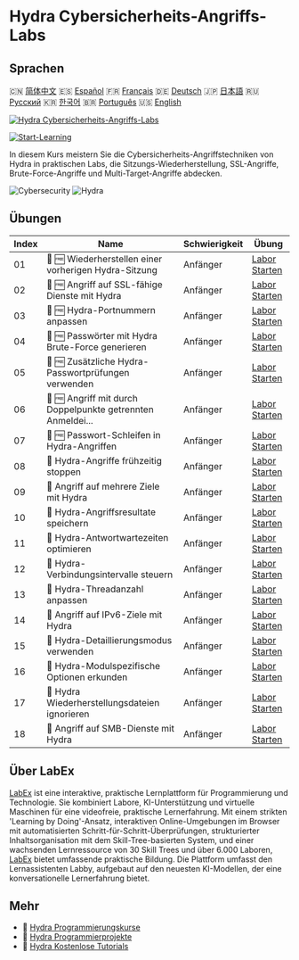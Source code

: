 # Hydra Cybersicherheits-Angriffs-Labs

## Sprachen

🇨🇳 [简体中文](README_zh.md) 🇪🇸 [Español](README_es.md) 🇫🇷 [Français](README_fr.md) 🇩🇪 [Deutsch](README_de.md) 🇯🇵 [日本語](README_ja.md) 🇷🇺 [Русский](README_ru.md) 🇰🇷 [한국어](README_ko.md) 🇧🇷 [Português](README_pt.md) 🇺🇸 [English](README.md) 

[![Hydra Cybersicherheits-Angriffs-Labs](https://cover-creator.labex.io/hydra-cybersecurity-attack-labs.png?lang=de)](https://labex.io/de/courses/hydra-cybersecurity-attack-labs)

[![Start-Learning](https://img.shields.io/badge/Start-Learning-whitesmoke?style=for-the-badge)](https://labex.io/de/courses/hydra-cybersecurity-attack-labs)

In diesem Kurs meistern Sie die Cybersicherheits-Angriffstechniken von Hydra in praktischen Labs, die Sitzungs-Wiederherstellung, SSL-Angriffe, Brute-Force-Angriffe und Multi-Target-Angriffe abdecken.

![Cybersecurity](https://img.shields.io/badge/Cybersecurity-whitesmoke?style=for-the-badge&logo=cybersecurity)
![Hydra](https://img.shields.io/badge/Hydra-whitesmoke?style=for-the-badge&logo=hydra)


## Übungen

|   Index | Name                                                        | Schwierigkeit   | Übung                                                                                                                                                              |
|---------|-------------------------------------------------------------|-----------------|--------------------------------------------------------------------------------------------------------------------------------------------------------------------|
|      01 | 🧩 🆓 Wiederherstellen einer vorherigen Hydra-Sitzung       | Anfänger        | <a target='_blank' href='https://labex.io/de/labs/hydra-restore-a-previous-hydra-session-550772?course=hydra-cybersecurity-attack-labs'>Labor Starten</a>          |
|      02 | 🧩 🆓 Angriff auf SSL-fähige Dienste mit Hydra              | Anfänger        | <a target='_blank' href='https://labex.io/de/labs/hydra-attack-ssl-enabled-services-with-hydra-550762?course=hydra-cybersecurity-attack-labs'>Labor Starten</a>    |
|      03 | 🧩 🆓 Hydra-Portnummern anpassen                            | Anfänger        | <a target='_blank' href='https://labex.io/de/labs/hydra-customize-hydra-port-numbers-550765?course=hydra-cybersecurity-attack-labs'>Labor Starten</a>              |
|      04 | 🧩 🆓 Passwörter mit Hydra Brute-Force generieren           | Anfänger        | <a target='_blank' href='https://labex.io/de/labs/hydra-generate-passwords-with-hydra-brute-force-550769?course=hydra-cybersecurity-attack-labs'>Labor Starten</a> |
|      05 | 🧩 🆓 Zusätzliche Hydra-Passwortprüfungen verwenden         | Anfänger        | <a target='_blank' href='https://labex.io/de/labs/hydra-use-additional-hydra-password-checks-550776?course=hydra-cybersecurity-attack-labs'>Labor Starten</a>      |
|      06 | 🧩 🆓 Angriff mit durch Doppelpunkte getrennten Anmeldei... | Anfänger        | <a target='_blank' href='https://labex.io/de/labs/hydra-attack-with-colon-separated-credentials-550763?course=hydra-cybersecurity-attack-labs'>Labor Starten</a>   |
|      07 | 🧩 🆓 Passwort-Schleifen in Hydra-Angriffen                 | Anfänger        | <a target='_blank' href='https://labex.io/de/labs/hydra-loop-passwords-in-hydra-attacks-550771?course=hydra-cybersecurity-attack-labs'>Labor Starten</a>           |
|      08 | 🧩  Hydra-Angriffe frühzeitig stoppen                       | Anfänger        | <a target='_blank' href='https://labex.io/de/labs/hydra-stop-hydra-attacks-early-550774?course=hydra-cybersecurity-attack-labs'>Labor Starten</a>                  |
|      09 | 🧩  Angriff auf mehrere Ziele mit Hydra                     | Anfänger        | <a target='_blank' href='https://labex.io/de/labs/hydra-attack-multiple-targets-with-hydra-550760?course=hydra-cybersecurity-attack-labs'>Labor Starten</a>        |
|      10 | 🧩  Hydra-Angriffsresultate speichern                       | Anfänger        | <a target='_blank' href='https://labex.io/de/labs/hydra-save-hydra-attack-results-550773?course=hydra-cybersecurity-attack-labs'>Labor Starten</a>                 |
|      11 | 🧩  Hydra-Antwortwartezeiten optimieren                     | Anfänger        | <a target='_blank' href='https://labex.io/de/labs/hydra-fine-tune-hydra-response-wait-times-550768?course=hydra-cybersecurity-attack-labs'>Labor Starten</a>       |
|      12 | 🧩  Hydra-Verbindungsintervalle steuern                     | Anfänger        | <a target='_blank' href='https://labex.io/de/labs/hydra-control-hydra-connection-intervals-550764?course=hydra-cybersecurity-attack-labs'>Labor Starten</a>        |
|      13 | 🧩  Hydra-Threadanzahl anpassen                             | Anfänger        | <a target='_blank' href='https://labex.io/de/labs/hydra-adjust-hydra-thread-counts-550758?course=hydra-cybersecurity-attack-labs'>Labor Starten</a>                |
|      14 | 🧩  Angriff auf IPv6-Ziele mit Hydra                        | Anfänger        | <a target='_blank' href='https://labex.io/de/labs/hydra-attack-ipv6-targets-with-hydra-550759?course=hydra-cybersecurity-attack-labs'>Labor Starten</a>            |
|      15 | 🧩  Hydra-Detaillierungsmodus verwenden                     | Anfänger        | <a target='_blank' href='https://labex.io/de/labs/hydra-use-hydra-verbose-mode-550777?course=hydra-cybersecurity-attack-labs'>Labor Starten</a>                    |
|      16 | 🧩  Hydra-Modulspezifische Optionen erkunden                | Anfänger        | <a target='_blank' href='https://labex.io/de/labs/hydra-explore-hydra-module-specific-options-550767?course=hydra-cybersecurity-attack-labs'>Labor Starten</a>     |
|      17 | 🧩  Hydra Wiederherstellungsdateien ignorieren              | Anfänger        | <a target='_blank' href='https://labex.io/de/labs/hydra-ignore-hydra-restore-files-550770?course=hydra-cybersecurity-attack-labs'>Labor Starten</a>                |
|      18 | 🧩  Angriff auf SMB-Dienste mit Hydra                       | Anfänger        | <a target='_blank' href='https://labex.io/de/labs/hydra-attack-smb-services-with-hydra-550761?course=hydra-cybersecurity-attack-labs'>Labor Starten</a>            |

## Über LabEx

[LabEx](https://labex.io) ist eine interaktive, praktische Lernplattform für Programmierung und Technologie. Sie kombiniert Labore, KI-Unterstützung und virtuelle Maschinen für eine videofreie, praktische Lernerfahrung. Mit einem strikten 'Learning by Doing'-Ansatz, interaktiven Online-Umgebungen im Browser mit automatisierten Schritt-für-Schritt-Überprüfungen, strukturierter Inhaltsorganisation mit dem Skill-Tree-basierten System, und einer wachsenden Lernressource von 30 Skill Trees und über 6.000 Laboren, [LabEx](https://labex.io) bietet umfassende praktische Bildung. Die Plattform umfasst den Lernassistenten Labby, aufgebaut auf den neuesten KI-Modellen, der eine konversationelle Lernerfahrung bietet.

## Mehr

- 🔗 [Hydra Programmierungskurse](https://github.com/labex-labs/awesome-programming-courses)
- 🔗 [Hydra Programmierprojekte](https://github.com/labex-labs/awesome-programming-projects)
- 🔗 [Hydra Kostenlose Tutorials](https://github.com/labex-labs/hydra-free-tutorials)

